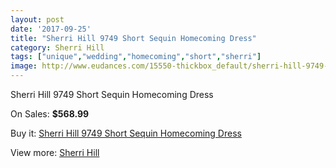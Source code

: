 ```yaml
---
layout: post
date: '2017-09-25'
title: "Sherri Hill 9749 Short Sequin Homecoming Dress"
category: Sherri Hill
tags: ["unique","wedding","homecoming","short","sherri"]
image: http://www.eudances.com/15550-thickbox_default/sherri-hill-9749-short-sequin-homecoming-dress.jpg
---
```

Sherri Hill 9749 Short Sequin Homecoming Dress

On Sales: **$568.99**
<a href="https://www.eudances.com/en/sherri-hill/4599-sherri-hill-9749-short-sequin-homecoming-dress.html"><amp-img layout="responsive" width="600" height="600" src="//www.eudances.com/15550-thickbox_default/sherri-hill-9749-short-sequin-homecoming-dress.jpg" alt="Sherri Hill 9749 Short Sequin Homecoming Dress 0" /></a>
<a href="https://www.eudances.com/en/sherri-hill/4599-sherri-hill-9749-short-sequin-homecoming-dress.html"><amp-img layout="responsive" width="600" height="600" src="//www.eudances.com/15552-thickbox_default/sherri-hill-9749-short-sequin-homecoming-dress.jpg" alt="Sherri Hill 9749 Short Sequin Homecoming Dress 1" /></a>
<a href="https://www.eudances.com/en/sherri-hill/4599-sherri-hill-9749-short-sequin-homecoming-dress.html"><amp-img layout="responsive" width="600" height="600" src="//www.eudances.com/15551-thickbox_default/sherri-hill-9749-short-sequin-homecoming-dress.jpg" alt="Sherri Hill 9749 Short Sequin Homecoming Dress 2" /></a>

Buy it: [Sherri Hill 9749 Short Sequin Homecoming Dress](https://www.eudances.com/en/sherri-hill/4599-sherri-hill-9749-short-sequin-homecoming-dress.html "Sherri Hill 9749 Short Sequin Homecoming Dress")

View more: [Sherri Hill](https://www.eudances.com/en/80-Sherri-Hill "Sherri Hill")